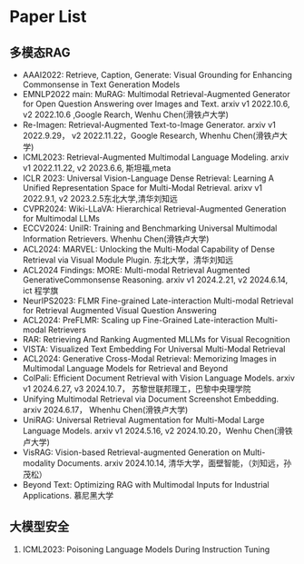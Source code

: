 # Paper List

## 多模态RAG

- AAAI2022: Retrieve, Caption, Generate: Visual Grounding for Enhancing Commonsense in Text Generation Models
- EMNLP2022 main: MuRAG: Multimodal Retrieval-Augmented Generator for Open Question Answering over Images and Text. arxiv v1 2022.10.6, v2 2022.10.6 ,Google Rearch, Wenhu Chen(滑铁卢大学)
- Re-Imagen: Retrieval-Augmented Text-to-Image Generator. arxiv v1 2022.9.29， v2 2022.11.22，Google Research, Whenhu Chen(滑铁卢大学)
- ICML2023: Retrieval-Augmented Multimodal Language Modeling. arxiv v1 2022.11.22, v2 2023.6.6, 斯坦福,meta
- ICLR 2023: Universal Vision-Language Dense Retrieval: Learning A Unified Representation Space for Multi-Modal Retrieval.  arixv v1 2022.9.1, v2 2023.2.5东北大学,清华刘知远
- CVPR2024: Wiki-LLaVA: Hierarchical Retrieval-Augmented Generation for Multimodal LLMs
- ECCV2024: UniIR: Training and Benchmarking Universal Multimodal Information Retrievers. Whenhu Chen(滑铁卢大学)
- ACL2024: MARVEL: Unlocking the Multi-Modal Capability of Dense Retrieval via Visual Module Plugin. 东北大学，清华刘知远
- ACL2024 Findings: MORE: Multi-modal Retrieval Augmented GenerativeCommonsense Reasoning. arxiv v1 2024.2.21, v2 2024.6.14, ict 程学旗
- NeurIPS2023: FLMR Fine-grained Late-interaction Multi-modal Retrieval for Retrieval Augmented Visual Question Answering
- ACL2024: PreFLMR: Scaling up Fine-Grained Late-interaction Multi-modal Retrievers
- RAR: Retrieving And Ranking Augmented MLLMs for Visual Recognition
- VISTA: Visualized Text Embedding For Universal Multi-Modal Retrieval
- ACL2024: Generative Cross-Modal Retrieval: Memorizing Images in Multimodal Language Models for Retrieval and Beyond
- ColPali: Efficient Document Retrieval with Vision Language Models. arxiv v1 2024.6.27, v3 2024.10.7， 苏黎世联邦理工，巴黎中央理学院
- Unifying Multimodal Retrieval via Document Screenshot Embedding. arxiv 2024.6.17， Whenhu Chen(滑铁卢大学)
- UniRAG: Universal Retrieval Augmentation for Multi-Modal Large Language Models. arxiv v1 2024.5.16, v2 2024.10.20，Wenhu Chen(滑铁卢大学)
- VisRAG: Vision-based Retrieval-augmented Generation on Multi-modality Documents. arxiv 2024.10.14, 清华大学，面壁智能，（刘知远，孙茂松）
- Beyond Text: Optimizing RAG with Multimodal Inputs for Industrial Applications. 慕尼黑大学


## 大模型安全

1. ICML2023: Poisoning Language Models During Instruction Tuning